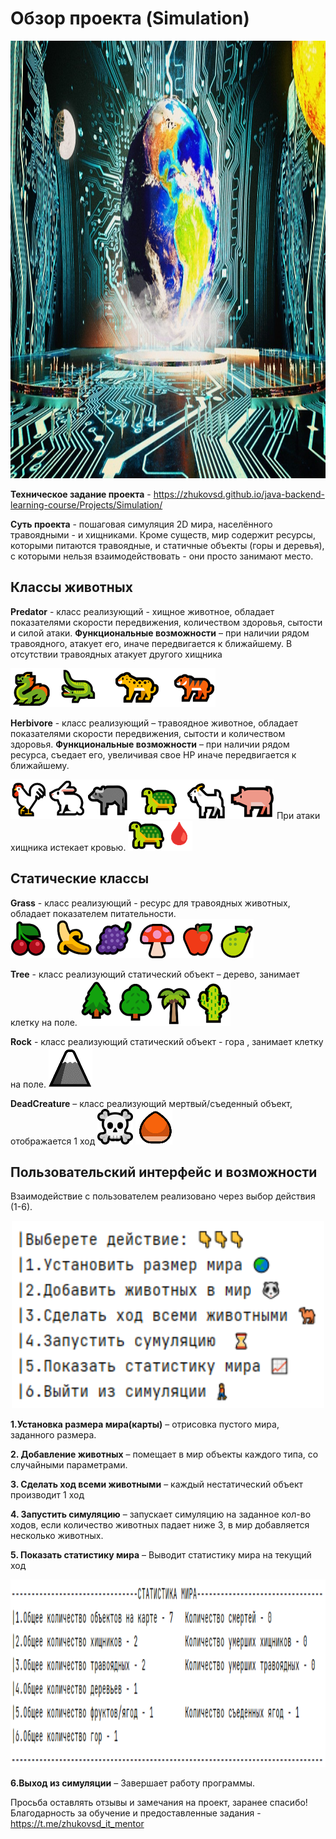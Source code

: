 #                                              Обзор проекта (Simulation)
<p align="center"> <img width="1100" height="700" src="https://github.com/AleksandrKamen/Simulation-World/blob/master/Picture/Сим.jpg"> </p>


**Техническое задание проекта** -  https://zhukovsd.github.io/java-backend-learning-course/Projects/Simulation/
	
**Суть проекта** - пошаговая симуляция 2D мира, населённого травоядными - и хищниками. Кроме существ, мир содержит ресурсы, которыми питаются травоядные, и статичные объекты (горы и деревья), с которыми нельзя взаимодействовать - они просто занимают место.
	
##                                                   **Классы животных** 
  **Predator** - класс реализующий - хищное животное, обладает показателями скорости передвижения, количеством здоровья, сытости и силой атаки.  **Функциональные возможности** – при наличии рядом травоядного, атакует его, иначе передвигается к ближайшему. В отсутствии травоядных атакует другого хищника
  
 ![Image alt](https://github.com/AleksandrKamen/Simulation-World/blob/master/Picture/Predator.png)  

 **Herbivore** - класс реализующий – травоядное животное, обладает показателями скорости передвижения, сытости и количеством здоровья.  **Функциональные возможности** – при наличии рядом ресурса, съедает его, увеличивая свое HP  иначе передвигается к ближайшему.
 
 ![Image alt](https://github.com/AleksandrKamen/Simulation-World/blob/master/Picture/Herb.png)  При атаки хищника истекает кровью. ![Image alt](https://github.com/AleksandrKamen/Simulation-World/blob/master/Picture/Herb2.png) 
 ## Статические классы
 **Grass** - класс реализующий - ресурс для травоядных животных, обладает показателем питательности. 
 ![Image alt](https://github.com/AleksandrKamen/Simulation-World/blob/master/Picture/Grass.png) 
 
 **Tree** - класс реализующий  статический объект – дерево, занимает клетку на поле. 
 ![Image alt](https://github.com/AleksandrKamen/Simulation-World/blob/master/Picture/Tree.png) 
 
 **Rock** - класс реализующий  статический объект - гора , занимает клетку на поле. 
 ![Image alt](https://github.com/AleksandrKamen/Simulation-World/blob/master/Picture/rook.png) 
 
 **DeadCreature** – класс реализующий мертвый/съеденный объект, отображается 1 ход ![Image alt](https://github.com/AleksandrKamen/Simulation-World/blob/master/Picture/ch.png)  ![Image alt](https://github.com/AleksandrKamen/Simulation-World/blob/master/Picture/ch2.png) 
 ## Пользовательский интерфейс  и возможности 
 Взаимодействие с пользователем реализовано через выбор действия (1-6).
 
  <p align="center"> <img width="500" height="300" src = https://github.com/AleksandrKamen/Simulation-World/blob/master/Picture/1.png> </p>
  
 **1.Установка размера мира(карты)**  – отрисовка пустого мира, заданного размера.
  
      
 **2. Добавление животных** – помещает в мир объекты каждого типа, со случайными параметрами.
    

 **3. Сделать ход всеми животными** – каждый нестатический объект производит 1 ход
 
   
 **4. Запустить симуляцию**  – запускает симуляцию на заданное кол-во ходов, если количество животных падает ниже 3, в мир  добавляется несколько животных.
  

**5. Показать статистику мира** – Выводит статистику мира на текущий ход

  <p align="center"> <img width="700" height="300" src = https://github.com/AleksandrKamen/Simulation-World/blob/master/Picture/7.png> </p>

  **6.Выход из симуляции** – Завершает работу программы. 

  
Просьба оставлять отзывы и замечания  на проект, заранее спасибо!
Благодарность за обучение и предоставленные задания - https://t.me/zhukovsd_it_mentor


    
   

